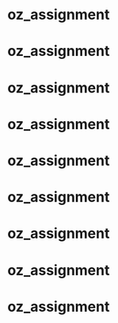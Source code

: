 # oz_assignment
# oz_assignment
# oz_assignment
# oz_assignment
# oz_assignment
# oz_assignment
# oz_assignment
# oz_assignment
# oz_assignment
